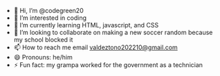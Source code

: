 - 👋 Hi, I’m @codegreen20
- 👀 I’m interested in coding
- 🌱 I’m currently learning HTML, javascript, and CSS
- 💞️ I’m looking to collaborate on making a new soccer random because my school blocked it
- 📫 How to reach me email valdeztono202210@gmail.com
- 😄 Pronouns: he/him
- ⚡ Fun fact: my grampa worked for the government as a technician

<!---
codegreen20/codegreen20 is a ✨ special ✨ repository because its `README.md` (this file) appears on your GitHub profile.
You can click the Preview link to take a look at your changes.
--->
